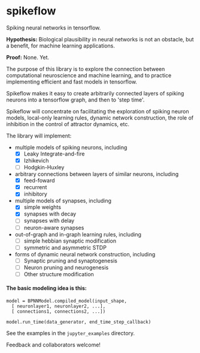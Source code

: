 # spikeflow

Spiking neural networks in tensorflow.

**Hypothesis:** Biological plausibility in neural networks is not an obstacle, but a benefit, for machine learning applications.

**Proof:** None. Yet.

The purpose of this library is to explore the connection between computational neuroscience and machine learning, and to practice implementing efficient and fast models in tensorflow.

Spikeflow makes it easy to create arbitrarily connected layers of spiking neurons into a tensorflow graph, and then to 'step time'.

Spikeflow will concentrate on facilitating the exploration of spiking neuron models, local-only learning rules, dynamic network construction, the role of inhibition in the control of attractor dynamics, etc.

The library will implement:
- multiple models of spiking neurons, including
  - [x] Leaky Integrate-and-fire
  - [x] Izhikevich
  - [ ] Hodgkin-Huxley
- arbitrary connections between layers of similar neurons, including
  - [x] feed-foward
  - [x] recurrent
  - [x] inhibitory
- multiple models of synapses, including
  - [x] simple weights
  - [x] synapses with decay
  - [ ] synapses with delay
  - [ ] neuron-aware synapses
- out-of-graph and in-graph learning rules, including
  - [ ] simple hebbian synaptic modification
  - [ ] symmetric and asymmetric STDP
- forms of dynamic neural network construction, including
  - [ ] Synaptic pruning and synaptogenesis
  - [ ] Neuron pruning and neurogenesis
  - [ ] Other structure modification

#### The basic modeling idea is this:

```
model = BPNNModel.compiled_model(input_shape,
  [ neuronlayer1, neuronlayer2, ...],
  [ connections1, connections2, ...])

model.run_time(data_generator, end_time_step_callback)
```

See the examples in the `jupyter_examples` directory.

Feedback and collaborators welcome!
